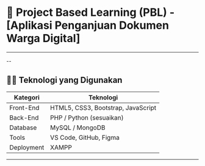 # 🚀 Project Based Learning (PBL) - [Aplikasi Penganjuan Dokumen Warga Digital]

---
--

## 🧑‍💻 Teknologi yang Digunakan

| Kategori | Teknologi |
|-----------|------------|
| Front-End | HTML5, CSS3, Bootstrap, JavaScript |
| Back-End  | PHP / Python (sesuaikan) |
| Database  | MySQL / MongoDB |
| Tools     | VS Code, GitHub, Figma |
| Deployment |  XAMPP |

---
